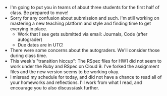 * I'm going to put you in teams of about three students for the first half
  of class.  Be prepared to move!
* Sorry for any confusion about submission and such.  I'm still working on
  mastering a new teaching platform and style and finding time to get everying
  in place.
    * Work that I see gets submitted via email: Journals, 
      Code (after autograder)
    * Due dates are in UTC!
* There were some concerns about the autograders.  We'll consider those
  during class time.
* This week's "transition hiccup": The RSpec files for HW1 did not seem to
  work under the Ruby and RSpec on Cloud 9.  I've forked the assignment
  files and the new version seems to be working okay.
* I misread my schedule for today, and did not have a chance to read all of
  your homeworks and reflections.  I'll work from what I read, and encourage
  you to also discuss/ask further.
